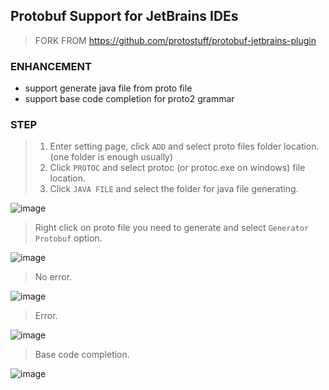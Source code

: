 ## Protobuf Support for JetBrains IDEs

> FORK FROM https://github.com/protostuff/protobuf-jetbrains-plugin

### ENHANCEMENT

- support generate java file from proto file
- support base code completion for proto2 grammar

### STEP

> 1. Enter setting page, click `ADD` and select proto files folder location. (one folder is enough usually)
> 2. Click `PROTOC` and select protoc (or protoc.exe on windows) file location.
> 3. Click `JAVA FILE` and select the folder for java file generating.

![image](https://raw.githubusercontent.com/wiki/LeasonX/protobuf-jetbrains-plugin/proto%20setting.png)

> Right click on proto file you need to generate and select `Generator Protobuf` option.

![image](https://raw.githubusercontent.com/wiki/LeasonX/protobuf-jetbrains-plugin/right%20click.png)

> No error.

![image](https://raw.githubusercontent.com/wiki/LeasonX/protobuf-jetbrains-plugin/ok%20hint.png)

> Error.

![image](https://raw.githubusercontent.com/wiki/LeasonX/protobuf-jetbrains-plugin/error%20hint.png)

> Base code completion.

![image](https://raw.githubusercontent.com/wiki/LeasonX/protobuf-jetbrains-plugin/code%20completion.png)